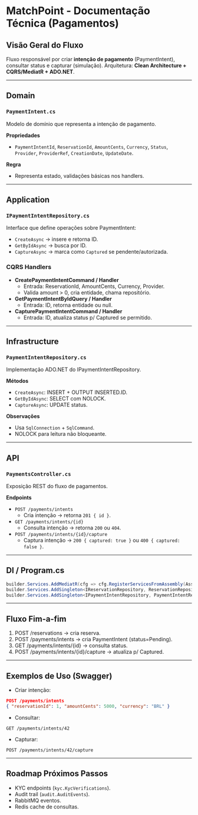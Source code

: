 # MatchPoint - Documentação Técnica (Pagamentos)

## Visão Geral do Fluxo
Fluxo responsável por criar **intenção de pagamento** (PaymentIntent), consultar status e capturar (simulação).
Arquitetura: **Clean Architecture + CQRS/MediatR + ADO.NET**.

---

## Domain

### `PaymentIntent.cs`
Modelo de domínio que representa a intenção de pagamento.

**Propriedades**
- `PaymentIntentId`, `ReservationId`, `AmountCents`, `Currency`, `Status`, `Provider`, `ProviderRef`, `CreationDate`, `UpdateDate`.

**Regra**
- Representa estado, validações básicas nos handlers.

---

## Application

### `IPaymentIntentRepository.cs`
Interface que define operações sobre PaymentIntent:
- `CreateAsync` → insere e retorna ID.
- `GetByIdAsync` → busca por ID.
- `CaptureAsync` → marca como `Captured` se pendente/autorizada.

### CQRS Handlers
- **CreatePaymentIntentCommand / Handler**
  - Entrada: ReservationId, AmountCents, Currency, Provider.
  - Valida amount > 0, cria entidade, chama repositório.
- **GetPaymentIntentByIdQuery / Handler**
  - Entrada: ID, retorna entidade ou null.
- **CapturePaymentIntentCommand / Handler**
  - Entrada: ID, atualiza status p/ Captured se permitido.

---

## Infrastructure

### `PaymentIntentRepository.cs`
Implementação ADO.NET do IPaymentIntentRepository.

**Métodos**
- `CreateAsync`: INSERT + OUTPUT INSERTED.ID.
- `GetByIdAsync`: SELECT com NOLOCK.
- `CaptureAsync`: UPDATE status.

**Observações**
- Usa `SqlConnection` + `SqlCommand`.
- NOLOCK para leitura não bloqueante.

---

## API

### `PaymentsController.cs`
Exposição REST do fluxo de pagamentos.

**Endpoints**
- `POST /payments/intents`
  - Cria intenção → retorna `201 { id }`.
- `GET /payments/intents/{id}`
  - Consulta intenção → retorna `200` ou `404`.
- `POST /payments/intents/{id}/capture`
  - Captura intenção → `200 { captured: true }` ou `400 { captured: false }`.

---

## DI / Program.cs
```csharp
builder.Services.AddMediatR(cfg => cfg.RegisterServicesFromAssembly(Assembly.Load("MatchPoint.Application")));
builder.Services.AddSingleton<IReservationRepository, ReservationRepository>();
builder.Services.AddSingleton<IPaymentIntentRepository, PaymentIntentRepository>();
```

---

## Fluxo Fim-a-fim
1. POST /reservations → cria reserva.
2. POST /payments/intents → cria PaymentIntent (status=Pending).
3. GET /payments/intents/{id} → consulta status.
4. POST /payments/intents/{id}/capture → atualiza p/ Captured.

---

## Exemplos de Uso (Swagger)
- Criar intenção:
```json
POST /payments/intents
{ "reservationId": 1, "amountCents": 5000, "currency": "BRL" }
```
- Consultar:
```http
GET /payments/intents/42
```
- Capturar:
```http
POST /payments/intents/42/capture
```

---

## Roadmap Próximos Passos
- KYC endpoints (`kyc.KycVerifications`).
- Audit trail (`audit.AuditEvents`).
- RabbitMQ eventos.
- Redis cache de consultas.
